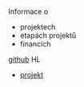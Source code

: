Informace o 
- projektech
- etapách projektů
- financích 

[github](https://github.com/LukasZdrazilek/GQL_Projects)
HL
- [projekt](/projects/project/view/43dd2ff1-5c17-42a5-ba36-8b30e2a243bb)